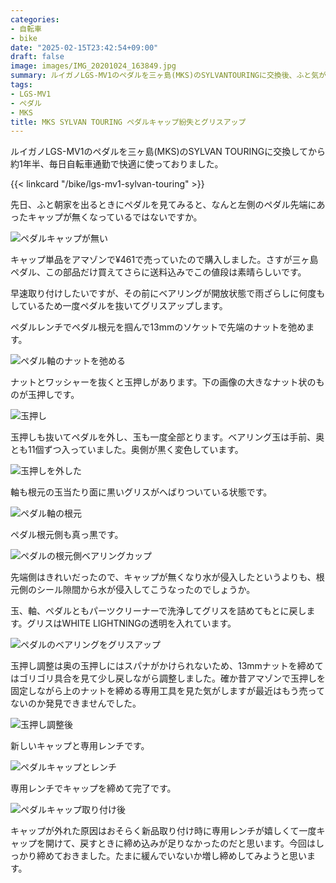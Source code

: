 ```yaml
---
categories:
- 自転車
- bike
date: "2025-02-15T23:42:54+09:00"
draft: false
image: images/IMG_20201024_163849.jpg
summary: ルイガノLGS-MV1のペダルを三ヶ島(MKS)のSYLVANTOURINGに交換後、ふと気がつくとペダルキャップが無くなっていました。ベアリングをグリスアップし、新品のキャップを取付けました。
tags:
- LGS-MV1
- ペダル
- MKS
title: MKS SYLVAN TOURING ペダルキャップ紛失とグリスアップ
---
```


ルイガノLGS-MV1のペダルを三ヶ島(MKS)のSYLVAN
TOURINGに交換してから約1年半、毎日自転車通勤で快適に使っておりました。

{{< linkcard "/bike/lgs-mv1-sylvan-touring" >}}

先日、ふと朝家を出るときにペダルを見てみると、なんと左側のペダル先端にあったキャップが無くなっているではないですか。

![ペダルキャップが無い](./images/IMG_20201024_154619.jpg)

キャップ単品をアマゾンで¥461で売っていたので購入しました。さすが三ヶ島ペダル、この部品だけ買えてさらに送料込みでこの値段は素晴らしいです。

早速取り付けしたいですが、その前にベアリングが開放状態で雨ざらしに何度もしているため一度ペダルを抜いてグリスアップします。

ペダルレンチでペダル根元を掴んで13mmのソケットで先端のナットを弛めます。

![ペダル軸のナットを弛める](./images/IMG_20201024_154656.jpg)

ナットとワッシャーを抜くと玉押しがあります。下の画像の大きなナット状のものが玉押しです。

![玉押し](./images/IMG_20201024_154755.jpg)

玉押しも抜いてペダルを外し、玉も一度全部とります。ベアリング玉は手前、奥とも11個ずつ入っていました。奥側が黒く変色しています。

![玉押しを外した](./images/IMG_20201024_155248.jpg)

軸も根元の玉当たり面に黒いグリスがへばりついている状態です。

![ペダル軸の根元](./images/IMG_20201024_155253.jpg)

ペダル根元側も真っ黒です。

![ペダルの根元側ベアリングカップ](./images/IMG_20201024_155331.jpg)

先端側はきれいだったので、キャップが無くなり水が侵入したというよりも、根元側のシール隙間から水が侵入してこうなったのでしょうか。

玉、軸、ペダルともパーツクリーナーで洗浄してグリスを詰めてもとに戻します。グリスはWHITE
LIGHTNINGの透明を入れています。

![ペダルのベアリングをグリスアップ](./images/IMG_20201024_160655.jpg)

玉押し調整は奥の玉押しにはスパナがかけられないため、13mmナットを締めてはゴリゴリ具合を見て少し戻しながら調整しました。確か昔アマゾンで玉押しを固定しながら上のナットを締める専用工具を見た気がしますが最近はもう売ってないのか発見できませんでした。

![玉押し調整後](./images/IMG_20201024_160903.jpg)

新しいキャップと専用レンチです。

![ペダルキャップとレンチ](./images/IMG_20201024_161004.jpg)

専用レンチでキャップを締めて完了です。

![ペダルキャップ取り付け後](./images/IMG_20201024_163849.jpg)

キャップが外れた原因はおそらく新品取り付け時に専用レンチが嬉しくて一度キャップを開けて、戻すときに締め込みが足りなかったのだと思います。今回はしっかり締めておきました。たまに緩んでいないか増し締めしてみようと思います。
